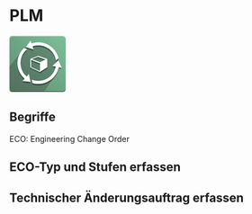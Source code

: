 # PLM
![icons_odoo_mrp_plm](assets/icons_odoo_mrp_plm.png)

## Begriffe

ECO: Engineering Change Order

## ECO-Typ und Stufen erfassen

## Technischer Änderungsauftrag erfassen